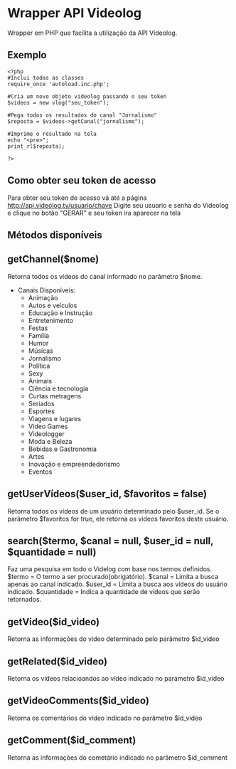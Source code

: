 Wrapper API Videolog
========================
Wrapper em PHP que facilita a utilização da API Videolog.

Exemplo
----------------
    <?php
    #Inclui todas as classes
    require_once 'autoload.inc.php';

    #Cria um novo objeto videolog passando o seu token
    $videos = new vlog("seu_token");

    #Pega todos os resultados do canal "Jornalismo"
    $reposta = $videos->getCanal("jornalismo");

    #Imprime o resultado na tela
    echo "<pre>";
    print_r($reposta);

    ?>

Como obter seu token de acesso
-------------------------------
Para obter seu token de acesso vá até a página http://api.videolog.tv/usuario/chave
Digite seu usuario e senha do Videolog e clique no botão "GERAR" e seu token ira aparecer na tela

Métodos disponíveis
-----------------------------

getChannel($nome)
----------------------
Retorna todos os vídeos do canal informado no parâmetro $nome.

* Canais Disponíveis:
    * Animação
    * Autos e veículos
    * Educação e Instrução
    * Entretenimento
    * Festas
    * Família
    * Humor
    * Músicas
    * Jornalismo
    * Política
    * Sexy
    * Animais
    * Ciência e tecnologia
    * Curtas metragens
    * Seriados
    * Esportes
    * Viagens e lugares
    * Vídeo Games
    * Videologger
    * Moda e Beleza
    * Bebidas e Gastronomia
    * Artes
    * Inovação e empreendedorismo
    * Eventos

getUserVídeos($user_id, $favoritos = false)
------------------------------------------------
Retorna todos os vídeos de um usuário determinado pelo $user_id. Se o parâmetro $favoritos for true,
ele retorna os vídeos favoritos deste usuário.

search($termo, $canal = null, $user_id = null, $quantidade = null)
---------------------------------------------------------------------
Faz uma pesquisa em todo o Videlog com base nos termos definidos.
$termo = O termo a ser procurado(obrigatório).
$canal = Limita a busca apenas ao canal indicado.
$user_id = Limita a busca aos vídeos do usuário indicado.
$quantidade = Indica a quantidade de vídeos que serão retornados.

getVideo($id_video)
-----------------------
Retorna as informações do vídeo determinado pelo parâmetro $id_video

getRelated($id_video)
-----------------------
Retorna os videos relacioandos ao vídeo indicado no parametro $id_video

getVideoComments($id_video)
-----------------------------
Retorna os comentários do vídeo indicado no parâmetro $id_video

getComment($id_comment)
------------------------
Retorna as informações do cometário indicado no parâmetro $id_comment